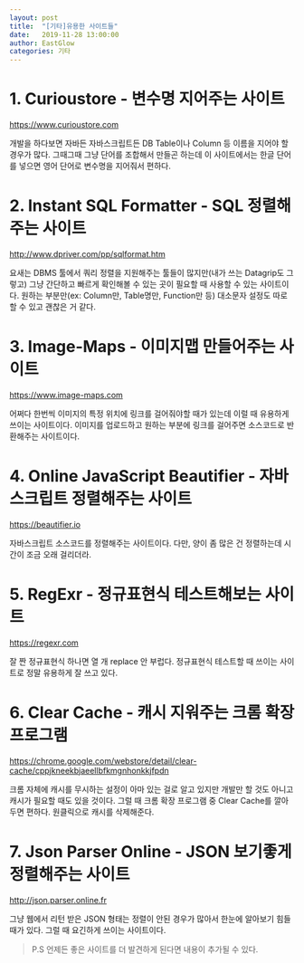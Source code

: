 ```yaml
---
layout: post
title:  "[기타]유용한 사이트들"
date:   2019-11-28 13:00:00
author: EastGlow
categories: 기타
---
```


# 1. Curioustore - 변수명 지어주는 사이트

https://www.curioustore.com

개발을 하다보면 자바든 자바스크립트든 DB Table이나 Column 등 이름을 지어야 할 경우가 많다. 그때그때 그냥 단어를 조합해서 만들곤 하는데 이 사이트에서는 한글 단어를 넣으면 영어 단어로 변수명을 지어줘서 편하다.

# 2. Instant SQL Formatter - SQL 정렬해주는 사이트

http://www.dpriver.com/pp/sqlformat.htm

요새는 DBMS 툴에서 쿼리 정렬을 지원해주는 툴들이 많지만(내가 쓰는 Datagrip도 그렇고) 그냥 간단하고 빠르게 확인해볼 수 있는 곳이 필요할 때 사용할 수 있는 사이트이다. 원하는 부분만(ex: Column만, Table명만, Function만 등) 대소문자 설정도 따로 할 수 있고 괜찮은 거 같다.

# 3. Image-Maps - 이미지맵 만들어주는 사이트

https://www.image-maps.com

어쩌다 한번씩 이미지의 특정 위치에 링크를 걸어줘야할 때가 있는데 이럴 때 유용하게 쓰이는 사이트이다. 이미지를 업로드하고 원하는 부분에 링크를 걸어주면 소스코드로 반환해주는 사이트이다.

# 4. Online JavaScript Beautifier - 자바스크립트 정렬해주는 사이트

https://beautifier.io

자바스크립트 소스코드를 정렬해주는 사이트이다. 다만, 양이 좀 많은 건 정렬하는데 시간이 조금 오래 걸리더라.

# 5. RegExr - 정규표현식 테스트해보는 사이트

https://regexr.com

잘 짠 정규표현식 하나면 열 개 replace 안 부럽다. 정규표현식 테스트할 때 쓰이는 사이트로 정말 유용하게 잘 쓰고 있다.

# 6. Clear Cache - 캐시 지워주는 크롬 확장프로그램

https://chrome.google.com/webstore/detail/clear-cache/cppjkneekbjaeellbfkmgnhonkkjfpdn

크롬 자체에 캐시를 무시하는 설정이 아마 있는 걸로 알고 있지만 개발만 할 것도 아니고 캐시가 필요할 때도 있을 것이다. 그럴 때 크롬 확장 프로그램 중 Clear Cache를 깔아두면 편하다. 원클릭으로 캐시를 삭제해준다.

# 7. Json Parser Online - JSON 보기좋게 정렬해주는 사이트

http://json.parser.online.fr

그냥 웹에서 리턴 받은 JSON 형태는 정렬이 안된 경우가 많아서 한눈에 알아보기 힘들 때가 있다. 그럴 때 요긴하게 쓰이는 사이트이다.

> P.S 언제든 좋은 사이트를 더 발견하게 된다면 내용이 추가될 수 있다.
